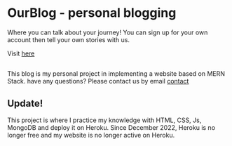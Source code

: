 # OurBlog - personal blogging

Where you can talk about your journey!
You can sign up for your own account then tell your own stories with us.

Visit [here](https://trmihnle-cfs-1st.herokuapp.com/)


## 
This blog is my personal project in implementing a website based on MERN Stack.
have any questions? Please contact us by email [contact](minh.letrong.vn@gmail.com)

## Update!

This project is where I practice my knowledge with HTML, CSS, Js, MongoDB and deploy it on Heroku.
Since December 2022, Heroku is no longer free and my website is no longer active on Heroku.
